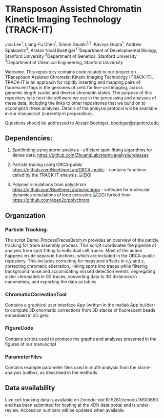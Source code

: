 # TRansposon Assisted Chromatin Kinetic Imaging Technology (TRACK-IT)

Joo Lee<sup>1</sup>, Liang-Fu Chen<sup>1</sup>, Simon Gaudin<sup>1,2</sup>, Kavvya Gupta<sup>1</sup>, Andrew Spakowitz<sup>3</sup>, Alistair Nicol Boettiger<sup>1</sup>
<sup>1</sup>Department of Developmental Biology, Stanford University
<sup>2</sup>Department of Genetics, Stanford University
<sup>3</sup>Department of Chemical Engineering, Stanford University

Welcome.
This repository contains code related to our project on  TRansposon Assisted Chromatin Kinetic Imaging Technology (TRACK-IT).
TRACK-IT is an approach for rapidly inserting and mapping pairs of fluorescent tags in the genomes of cells for live-cell imaging, across genomic length scales and diverse chromatin states.
The purpose of this repository is to host the software we use in the processing and analyses of these data, including the links to other repositories that we build on to accomplish these analyses.
Details of the analysis protocol will be available in our manuscript (currently in preparation). 

Questions should be addressed to Alistair Boettiger, boettiger@stanford.edu

## Dependencies:

1. Spotfinding using storm-analysis - efficient spot-fitting algorithms for dense data.
https://github.com/ZhuangLab/storm-analysis/releases

2. Particle tracing using ORCA-public https://github.com/BoettigerLab/ORCA-public - contains functions called by the TRACK-IT analysis.  [![DOI](https://zenodo.org/badge/DOI/10.5281/zenodo.15603850.svg)](https://doi.org/10.5281/zenodo.15603850)


3. Polymer simulations from polychrom https://github.com/BoettigerLab/polychrom - software for molecular dynamics simulations of loop extrusion. [![DOI](https://zenodo.org/badge/DOI/10.5281/zenodo.7698987.svg)](https://doi.org/10.5281/zenodo.7698987)
forked from https://github.com/open2c/polychrom. 

## Organization
### Particle Tracking: 
The script Demo_ProcessTracesBatch.m provides an overview of the paticle tracking for trace assembly process. 
This script coordinates the pipeline of analysis from spot-fitting to individual cell traces. Most of the action happens inside separate functions, which are included in the ORCA-public repository.
This includes correcting for measured offsets in x,y,and z, correcting chromatic aberration, linking spots into traces while filtering background noise and accomidating missed detection events, segregating sister chromatids in G2 traces, converting data to 3D distances in nanometers, and exporting the data as tables.

### ChromaticCorrectionTool
Contains a graphical user interface App (written in the matlab App builder) to compute 3D chormatic corrections from 3D stacks of fluorescent beads embedded in 3D gels.

### FigureCode
Contains scripts used to produce the graphs and analyses presented in the figures of our manuscript

### ParameterFiles
Contains example parameter files used in mufit-analysis from the storm-analysis toolbox, as described in the methods. 

## Data availability
 Live cell tracking data is available on Zenodo: doi:10.5281/zenodo.15603650 and has been submitted for hosting at the 4DN data portal and is under review.  Accession numbers will be updated when available.

